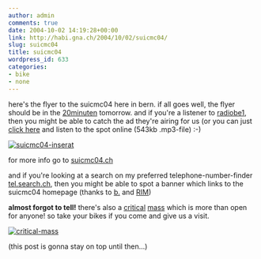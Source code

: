 ```yaml
---
author: admin
comments: true
date: 2004-10-02 14:19:28+00:00
link: http://habi.gna.ch/2004/10/02/suicmc04/
slug: suicmc04
title: suicmc04
wordpress_id: 633
categories:
- bike
- none
---
```


here's the flyer to the suicmc04 here in bern.
if all goes well, the flyer should be in the [20minuten](http://www.20min.ch/) tomorrow. and if you're a listener to [radiobe1](http://www.radiobe1.ch/), then you might be able to catch the ad they're airing for us (or you can just [click here](http://habi.gna.ch/blog/images/Spot_SUICMC04.mp3) and listen to the spot online (543kb .mp3-file) :-)

[![suicmc04-inserat](http://habi.gna.ch/blog/images/suicmc04-inserat-tm.jpg)](http://habi.gna.ch/blog/images/suicmc04-inserat.jpg)

for more info go to [suicmc04.ch](http://suicmc04.ch/)

and if you're looking at a search on my preferred telephone-number-finder [tel.search.ch](http://tel.search.ch/), then you might be able to spot a banner which links to the suicmc04 homepage (thanks to [b.](http://bernhardseefeld.ch/) and [RIM](http://www.search.ch/rim.html))

**almost forgot to tell!** there's also a [critical](http://en.wikipedia.org/wiki/Critical_Mass) [mass](http://www.critical-mass.org/) which is more than open for anyone! so take your bikes if you come and give us a visit.

[![critical-mass](http://habi.gna.ch/blog/images/critical-mass-tm.jpg)](http://habi.gna.ch/blog/images/critical-mass.jpg)

(this post is gonna stay on top until then...)
